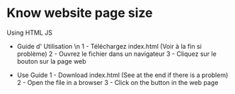 # Know website page size
Using HTML JS

 - Guide d' Utilisation \n
1 - Téléchargez index.html (Voir à la fin si problème)
2 - Ouvrez le fichier dans un navigateur
3 - Cliquez sur le bouton sur la page web

 - Use Guide 
1 - Download index.html (See at the end if there is a problem) 
2 - Open the file in a browser 
3 - Click on the button in the web page

